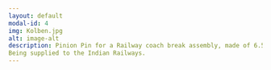 ```yaml
---
layout: default
modal-id: 4
img: Kolben.jpg
alt: image-alt
description: Pinion Pin for a Railway coach break assembly, made of 6.5 mm thick material. 
Being supplied to the Indian Railways.
---
```

